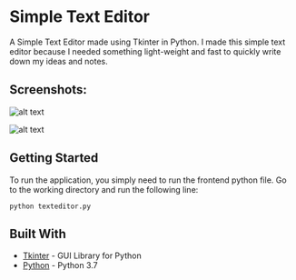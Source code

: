 # Simple Text Editor
A Simple Text Editor made using Tkinter in Python. I made this simple text editor because I needed something light-weight and fast to quickly write down my ideas and notes.

## Screenshots:

![alt text](https://i.imgur.com/iy0p5uI.png)

![alt text](https://i.imgur.com/FXOXKry.png)

## Getting Started

To run the application, you simply need to run the frontend python file. Go to the working directory and run the following line:

```
python texteditor.py
```

## Built With

* [Tkinter](https://docs.python.org/3/library/tkinter.html) - GUI Library for Python
* [Python](https://docs.python.org/3/) - Python 3.7



